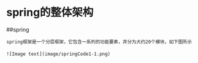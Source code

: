 spring的整体架构
============================

##spring

    spring框架是一个分层框架，它包含一系列的功能要素，并分为大约20个模块，如下图所示
     
    ![Image text](image/springCode1-1.png)